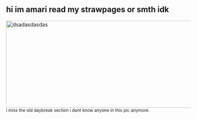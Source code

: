 ## hi im amari read my strawpages or smth idk


<img width="706" height="238" alt="dsadasdasdas" src="https://github.com/user-attachments/assets/fbf03ed0-4757-4720-aa4d-c236f86df309" />
<sub>i miss the old daybreak section i dont know anyone in this pic anymore.</sub>
